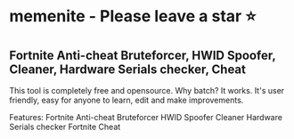 # memenite - Please leave a star ⭐
## Fortnite Anti-cheat Bruteforcer, HWID Spoofer, Cleaner, Hardware Serials checker, Cheat



This tool is completely free and opensource.
Why batch? It works. It's user friendly, easy for anyone to learn, edit and make improvements. 

Features:
Fortnite Anti-cheat Bruteforcer
HWID Spoofer
Cleaner
Hardware Serials checker
Fortnite Cheat



